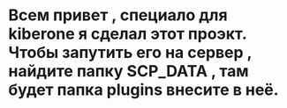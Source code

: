 # Всем привет , специало для kiberone я сделал этот проэкт. Чтобы запутить его на сервер , найдите папку SCP_DATA , там будет папка plugins внесите в неё.
